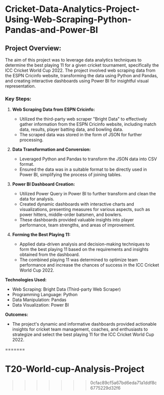 # Cricket-Data-Analytics-Project-Using-Web-Scraping-Python-Pandas-and-Power-BI


## Project Overview:
The aim of this project was to leverage data analytics techniques to determine the best playing 11 for a given cricket tournament, specifically the ICC Cricket World Cup 2022. The project involved web scraping data from the ESPN Cricinfo website, transforming the data using Python and Pandas, and creating interactive dashboards using Power BI for insightful visual representation.

###  Key Steps:

1. **Web Scraping Data from ESPN Cricinfo:**
   - Utilized the third-party web scraper "Bright Data" to effectively gather information from the ESPN Cricinfo website, including match data, results, player batting data, and bowling data.
   - The scraped data was stored in the form of JSON for further processing.

2. **Data Transformation and Conversion:**
   - Leveraged Python and Pandas to transform the JSON data into CSV format.
   - Ensured the data was in a suitable format to be directly used in Power BI, simplifying the process of joining tables.

3. **Power BI Dashboard Creation:**
   - Utilized Power Query in Power BI to further transform and clean the data for analysis.
   - Created dynamic dashboards with interactive charts and visualizations, presenting measures for various aspects, such as power hitters, middle-order batsmen, and bowlers.
   - These dashboards provided valuable insights into player performance, team strengths, and areas of improvement.

4. **Forming the Best Playing 11:**
   - Applied data-driven analysis and decision-making techniques to form the best playing 11 based on the requirements and insights obtained from the dashboard.
   - The combined playing 11 was determined to optimize team performance and increase the chances of success in the ICC Cricket World Cup 2022.

**Technologies Used:**
- Web Scraping: Bright Data (Third-party Web Scraper)
- Programming Language: Python
- Data Manipulation: Pandas
- Data Visualization: Power BI

**Outcomes:**
- The project's dynamic and informative dashboards provided actionable insights for cricket team management, coaches, and enthusiasts to strategize and select the best playing 11 for the ICC Cricket World Cup 2022.

=======
# T20-World-cup-Analysis-Project
>>>>>>> 0cfac89cf5a67bd6eda71a1ddf8c6775229d32f6
